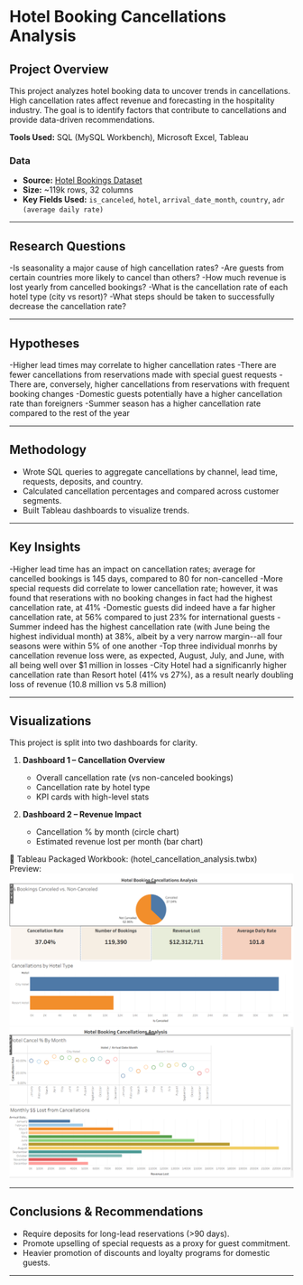 # Hotel Booking Cancellations Analysis

##  Project Overview
This project analyzes hotel booking data to uncover trends in cancellations. 
High cancellation rates affect revenue and forecasting in the hospitality industry. 
The goal is to identify factors that contribute to cancellations and provide data-driven recommendations.

**Tools Used:** SQL (MySQL Workbench), Microsoft Excel, Tableau

### Data
- **Source:** [Hotel Bookings Dataset](https://www.kaggle.com/jessemostipak/hotel-booking-demand) 
- **Size:** ~119k rows, 32 columns  
- **Key Fields Used:** `is_canceled`, `hotel`, `arrival_date_month`, `country`, `adr (average daily rate)`  

---

##  Research Questions
-Is seasonality a major cause of high cancellation rates?
-Are guests from certain countries more likely to cancel than others?
-How much revenue is lost yearly from cancelled bookings?
-What is the cancellation rate of each hotel type (city vs resort)?
-What steps should be taken to successfully decrease the cancellation rate?

---

## Hypotheses
-Higher lead times may correlate to higher cancellation rates
-There are fewer cancellations from reservations made with special guest requests
-There are, conversely, higher cancellations from reservations with frequent booking changes
-Domestic guests potentially have a higher cancellation rate than foreigners
-Summer season has a higher cancellation rate compared to the rest of the year

---

##  Methodology
- Wrote SQL queries to aggregate cancellations by channel, lead time, requests, deposits, and country.
- Calculated cancellation percentages and compared across customer segments.
- Built Tableau dashboards to visualize trends.

---

##  Key Insights
-Higher lead time has an impact on cancellation rates; average for cancelled bookings is 145 days, compared to 80 for non-cancelled
-More special requests did correlate to lower cancellation rate; however, it was found that reserations with no booking changes in fact had the highest cancellation rate, at 41%
-Domestic guests did indeed have a far higher cancellation rate, at 56% compared to just 23% for international guests
-Summer indeed has the highest cancellation rate (with June being the highest individual month) at 38%, albeit by a very narrow margin--all four seasons were within 5% of one another
-Top three individual monrhs by cancellation revenue loss were, as expected, August, July, and June, with all being well over $1 million in losses
-City Hotel had a significanrly higher cancellation rate than Resort hotel (41% vs 27%), as a result nearly doubling loss of revenue (10.8 million vs 5.8 million)

---

##  Visualizations
This project is split into two dashboards for clarity.

1. **Dashboard 1 – Cancellation Overview**
   - Overall cancellation rate (vs non-canceled bookings)  
   - Cancellation rate by hotel type  
   - KPI cards with high-level stats  

2. **Dashboard 2 – Revenue Impact**
   - Cancellation % by month (circle chart)  
   - Estimated revenue lost per month (bar chart)  

📂 Tableau Packaged Workbook: (hotel_cancellation_analysis.twbx)  
Preview:  
![Dashboard 1](dashboard1.png)  
![Dashboard 2](dashboard2.png)


---

##  Conclusions & Recommendations
- Require deposits for long-lead reservations (>90 days).
- Promote upselling of special requests as a proxy for guest commitment.
- Heavier promotion of discounts and loyalty programs for domestic guests.

---

